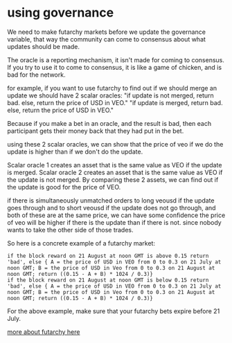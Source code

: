 using governance
==========


We need to make futarchy markets before we update the governance variable, that way the community can come to consensus about what updates should be made.

The oracle is a reporting mechanism, it isn't made for coming to consensus. If you try to use it to come to consensus, it is like a game of chicken, and is bad for the network.

for example, if you want to use futarchy to find out if we should merge an update
we should have 2 scalar oracles:
"if update is not merged, return bad. else, return the price of USD in VEO."
"if update is merged, return bad. else, return the price of USD in VEO."

Because if you make a bet in an oracle, and the result is bad, then each participant gets their money back that they had put in the bet.

using these 2 scalar oracles, we can show that the price of veo if we do the update is higher than if we don't do the update.

Scalar oracle 1 creates an asset that is the same value as VEO if the update is merged.
Scalar oracle 2 creates an asset that is the same value as VEO if the update is not merged.
By comparing these 2 assets, we can find out if the update is good for the price of VEO.

if there is simultaneously unmatched orders to long veousd if the update goes through and to short veousd if the update does not go through, and both of these are at the same price, we can have some confidence the price of veo will be higher if there is the update than if there is not.
since nobody wants to take the other side of those trades.

So here is a concrete example of a futarchy market:
```
if the block reward on 21 August at noon GMT is above 0.15 return 'bad', else { A = the price of USD in VEO from 0 to 0.3 on 21 July at noon GMT; B = the price of USD in Veo from 0 to 0.3 on 21 August at noon GMT; return ((0.15 - A + B) * 1024 / 0.3)}
if the block reward on 21 August at noon GMT is below 0.15 return 'bad', else { A = the price of USD in VEO from 0 to 0.3 on 21 July at noon GMT; B = the price of USD in Veo from 0 to 0.3 on 21 August at noon GMT; return ((0.15 - A + B) * 1024 / 0.3)}
```

For the above example, make sure that your futarchy bets expire before 21 July.


[more about futarchy here](futarchy.md)
